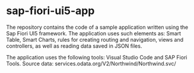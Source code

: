 # sap-fiori-ui5-app
The repository contains the code of a sample application written using the Sap Fiori UI5 framework. The application uses such elements as: Smart Table, Smart Charts, rules for creating routing and navigation, views and controllers, as well as reading data saved in JSON files.

The application uses the following tools:
Visual Studio Code and SAP Fiori Tools.
Source data: services.odata.org/V2/Northwind/Northwind.svc/


